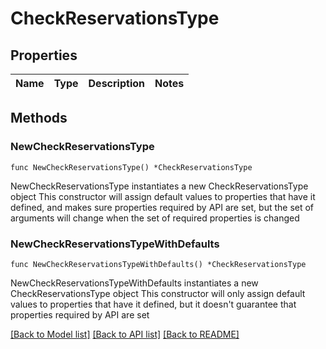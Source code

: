 # CheckReservationsType

## Properties

Name | Type | Description | Notes
------------ | ------------- | ------------- | -------------

## Methods

### NewCheckReservationsType

`func NewCheckReservationsType() *CheckReservationsType`

NewCheckReservationsType instantiates a new CheckReservationsType object
This constructor will assign default values to properties that have it defined,
and makes sure properties required by API are set, but the set of arguments
will change when the set of required properties is changed

### NewCheckReservationsTypeWithDefaults

`func NewCheckReservationsTypeWithDefaults() *CheckReservationsType`

NewCheckReservationsTypeWithDefaults instantiates a new CheckReservationsType object
This constructor will only assign default values to properties that have it defined,
but it doesn't guarantee that properties required by API are set


[[Back to Model list]](../README.md#documentation-for-models) [[Back to API list]](../README.md#documentation-for-api-endpoints) [[Back to README]](../README.md)


